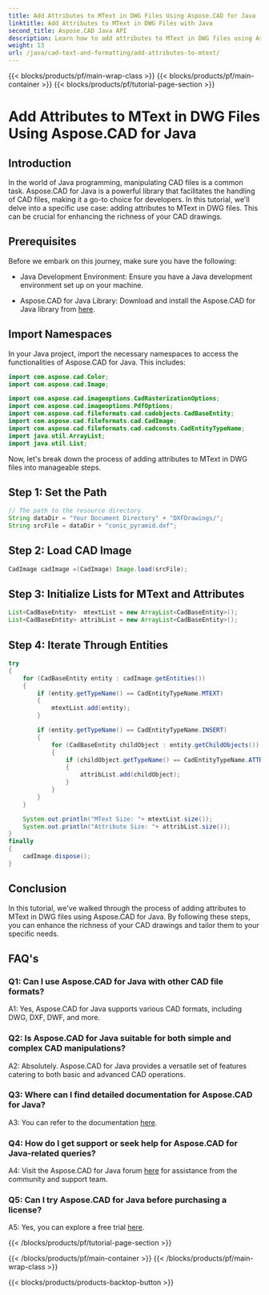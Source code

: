 ```yaml
---
title: Add Attributes to MText in DWG Files Using Aspose.CAD for Java
linktitle: Add Attributes to MText in DWG Files with Java
second_title: Aspose.CAD Java API
description: Learn how to add attributes to MText in DWG files using Aspose.CAD for Java. Elevate your CAD drawings with this step-by-step guide.
weight: 13
url: /java/cad-text-and-formatting/add-attributes-to-mtext/
---
```


{{< blocks/products/pf/main-wrap-class >}}
{{< blocks/products/pf/main-container >}}
{{< blocks/products/pf/tutorial-page-section >}}

# Add Attributes to MText in DWG Files Using Aspose.CAD for Java

## Introduction

In the world of Java programming, manipulating CAD files is a common task. Aspose.CAD for Java is a powerful library that facilitates the handling of CAD files, making it a go-to choice for developers. In this tutorial, we'll delve into a specific use case: adding attributes to MText in DWG files. This can be crucial for enhancing the richness of your CAD drawings.

## Prerequisites

Before we embark on this journey, make sure you have the following:

- Java Development Environment: Ensure you have a Java development environment set up on your machine.

- Aspose.CAD for Java Library: Download and install the Aspose.CAD for Java library from [here](https://releases.aspose.com/cad/java/).

## Import Namespaces

In your Java project, import the necessary namespaces to access the functionalities of Aspose.CAD for Java. This includes:

```java
import com.aspose.cad.Color;
import com.aspose.cad.Image;

import com.aspose.cad.imageoptions.CadRasterizationOptions;
import com.aspose.cad.imageoptions.PdfOptions;
import com.aspose.cad.fileformats.cad.cadobjects.CadBaseEntity;
import com.aspose.cad.fileformats.cad.CadImage;
import com.aspose.cad.fileformats.cad.cadconsts.CadEntityTypeName;
import java.util.ArrayList;
import java.util.List;
```

Now, let's break down the process of adding attributes to MText in DWG files into manageable steps.

## Step 1: Set the Path

```java
// The path to the resource directory.
String dataDir = "Your Document Directory" + "DXFDrawings/";
String srcFile = dataDir + "conic_pyramid.dxf";
```

## Step 2: Load CAD Image

```java
CadImage cadImage =(CadImage) Image.load(srcFile);
```

## Step 3: Initialize Lists for MText and Attributes

```java
List<CadBaseEntity>  mtextList = new ArrayList<CadBaseEntity>();
List<CadBaseEntity> attribList = new ArrayList<CadBaseEntity>();
```

## Step 4: Iterate Through Entities

```java
try
{
    for (CadBaseEntity entity : cadImage.getEntities())
    {
        if (entity.getTypeName() == CadEntityTypeName.MTEXT)
        {
            mtextList.add(entity);
        }

        if (entity.getTypeName() == CadEntityTypeName.INSERT)
        {
            for (CadBaseEntity childObject : entity.getChildObjects())
            {
                if (childObject.getTypeName() == CadEntityTypeName.ATTRIB)
                {
                    attribList.add(childObject);
                }
            }
        }
    }

    System.out.println("MText Size: "+ mtextList.size());
    System.out.println("Attribute Size: "+ attribList.size());
}
finally
{
    cadImage.dispose();
}
```

## Conclusion

In this tutorial, we've walked through the process of adding attributes to MText in DWG files using Aspose.CAD for Java. By following these steps, you can enhance the richness of your CAD drawings and tailor them to your specific needs.

## FAQ's

### Q1: Can I use Aspose.CAD for Java with other CAD file formats?

A1: Yes, Aspose.CAD for Java supports various CAD formats, including DWG, DXF, DWF, and more.

### Q2: Is Aspose.CAD for Java suitable for both simple and complex CAD manipulations?

A2: Absolutely. Aspose.CAD for Java provides a versatile set of features catering to both basic and advanced CAD operations.

### Q3: Where can I find detailed documentation for Aspose.CAD for Java?

A3: You can refer to the documentation [here](https://reference.aspose.com/cad/java/).

### Q4: How do I get support or seek help for Aspose.CAD for Java-related queries?

A4: Visit the Aspose.CAD for Java forum [here](https://forum.aspose.com/c/cad/19) for assistance from the community and support team.

### Q5: Can I try Aspose.CAD for Java before purchasing a license?

A5: Yes, you can explore a free trial [here](https://releases.aspose.com/).

{{< /blocks/products/pf/tutorial-page-section >}}

{{< /blocks/products/pf/main-container >}}
{{< /blocks/products/pf/main-wrap-class >}}

{{< blocks/products/products-backtop-button >}}
